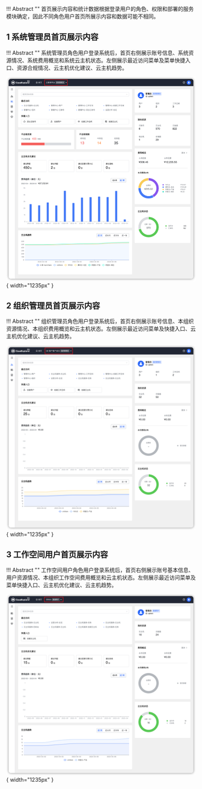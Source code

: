 !!! Abstract ""
    首页展示内容和统计数据根据登录用户的角色、权限和部署的服务模块确定，因此不同角色用户首页所展示内容和数据可能不相同。

## 1 系统管理员首页展示内容

!!! Abstract ""
    系统管理员角色用户登录系统后，首页右侧展示账号信息、系统资源情况、系统费用概览和系统云主机状态。左侧展示最近访问菜单及菜单快捷入口、资源合规情况、云主机优化建议、云主机趋势。

![系统管理员首页视图](../img/user_manual/系统管理员首页视图.png){ width="1235px" }

## 2 组织管理员首页展示内容

!!! Abstract ""
    组织管理员角色用户登录系统后，首页右侧展示账号信息、本组织资源情况、本组织费用概览和云主机状态。左侧展示最近访问菜单及快捷入口、云主机优化建议、云主机趋势。

![组织管理员首页视图](../img/user_manual/组织管理员首页视图.png){ width="1235px" }

## 3 工作空间用户首页展示内容

!!! Abstract ""
    工作空间用户角色用户登录系统后，首页右侧展示账号基本信息、用户资源情况、本组织工作空间费用概览和云主机状态。左侧展示最近访问菜单及菜单快捷入口、云主机优化建议、云主机趋势。

![普通用户首页视图](../img/user_manual/普通用户首页视图.png){ width="1235px" }